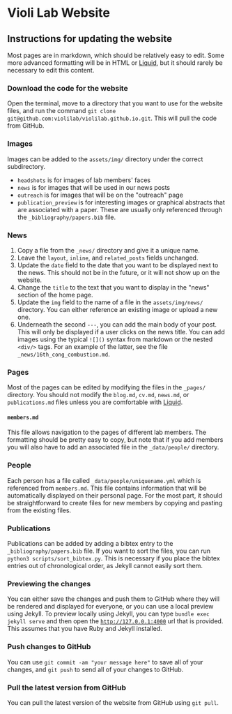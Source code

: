 # Violi Lab Website

## Instructions for updating the website

Most pages are in markdown, which should be relatively easy to edit.
Some more advanced formatting will be in HTML or [Liquid](https://github.com/Shopify/liquid), but it should rarely be necessary to edit this content.

### Download the code for the website

Open the terminal, move to a directory that you want to use for the website files, and run the command `git clone git@github.com:violilab/violilab.github.io.git`.
This will pull the code from GitHub.

### Images

Images can be added to the `assets/img/` directory under the correct subdirectory.
- `headshots` is for images of lab members' faces
- `news` is for images that will be used in our news posts
- `outreach` is for images that will be on the "outreach" page
- `publication_preview` is for interesting images or graphical abstracts that are associated with a paper. These are usually only referenced through the `_bibliography/papers.bib` file.

### News

1. Copy a file from the `_news/` directory and give it a unique name.
1. Leave the `layout`, `inline`, and `related_posts` fields unchanged.
1. Update the `date` field to the date that you want to be displayed next to the news. This should not be in the future, or it will not show up on the website.
1. Change the `title` to the text that you want to display in the "news" section of the home page.
1. Update the `img` field to the name of a file in the `assets/img/news/` directory. You can either reference an existing image or upload a new one.
1. Underneath the second `---`, you can add the main body of your post. This will only be displayed if a user clicks on the news title. You can add images using the typical `![]()` syntax from markdown or the nested `<div/>` tags. For an example of the latter, see the file `_news/16th_cong_combustion.md`.

### Pages

Most of the pages can be edited by modifying the files in the `_pages/` directory.
You should not modify the `blog.md`, `cv.md`, `news.md`, or `publications.md` files unless you are comfortable with [Liquid](https://github.com/Shopify/liquid).

#### `members.md`

This file allows navigation to the pages of different lab members.
The formatting should be pretty easy to copy, but note that if you add members you will also have to add an associated file in the `_data/people/` directory.

### People

Each person has a file called `_data/people/uniquename.yml` which is referenced from `members.md`.
This file contains information that will be automatically displayed on their personal page.
For the most part, it should be straightforward to create files for new members by copying and pasting from the existing files.

### Publications

Publications can be added by adding a bibtex entry to the `_bibliography/papers.bib` file.
If you want to sort the files, you can run `python3 scripts/sort_bibtex.py`.
This is necessary if you place the bibtex entries out of chronological order, as Jekyll cannot easily sort them.

### Previewing the changes

You can either save the changes and push them to GitHub where they will be rendered and displayed for everyone, or you can use a local preview using Jekyll.
To preview locally using Jekyll, you can type `bundle exec jekyll serve` and then open the [`http://127.0.0.1:4000`](http://127.0.0.1:4000) url that is provided.
This assumes that you have Ruby and Jekyll installed.

### Push changes to GitHub

You can use `git commit -am "your message here"` to save all of your changes, and `git push` to send all of your changes to GitHub.

### Pull the latest version from GitHub

You can pull the latest version of the website from GitHub using `git pull`.
